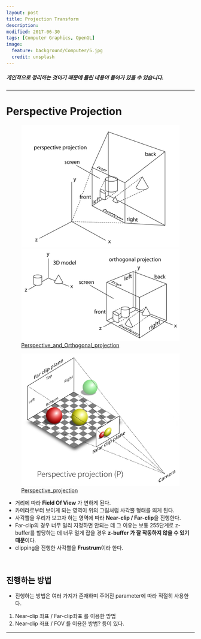 ```yaml
---
layout: post
title: Projection Transform
description:
modified: 2017-06-30
tags: [Computer Graphics, OpenGL]
image:
  feature: background/Computer/5.jpg
  credit: unsplash
---
```

##### 개인적으로 정리하는 것이기 때문에 틀린 내용이 들어가 있을 수 있습니다.
---

# Perspective Projection 

<figure class = "half">
<a href="/images/CG/Perspective/perspective_projection1.png" title="Perspective_projection"><img src = "/images/CG/Perspective/perspective_projection1.png"></a>
<a href="/images/CG/Perspective/ortho_projection.png" title="Ortho_projection"><img src = "/images/CG/Perspective/ortho_projection.png"></a>
<figcapture><a href="https://stackoverflow.com/questions/14095796/opengl-es-not-working-as-desired/14125490" title = "Perspective_projection">Perspective_and_Orthogonal_projection</a></figcapture>
</figure>

<figure>
<a href="/images/CG/Perspective/perspective_projection.png" title="Perspective_projection"><img src = "/images/CG/Perspective/perspective_projection.png"></a>
<figcapture><a href="https://gamedev.stackexchange.com/questions/136007/projection-texture-mapping" title = "Perspective_projection">Perspective_projection</a></figcapture>
</figure>

- 거리에 따라 **Field Of View** 가 변하게 된다.
- 카메라로부터 보이게 되는 영역이 위의 그림처럼 사각뿔 형태를 띄게 된다.
- 사각뿔을 우리가 보고자 하는 영역에 따라 **Near-clip / Far-clip**을 진행한다.
- Far-clip의 경우 너무 멀리 지정하면 안되는 데 그 이유는 보통 255단계로 z-buffer를 할당하는 데 너무 멀게 잡을 경우 **z-buffer 가 잘 작동하지 않을 수 있기 때문**이다.
- clipping을 진행한 사각뿔을 **Frustrum**이라 한다.

<br/>

## 진행하는 방법

- 진행하는 방법은 여러 가지가 존재하며 주어진 parameter에 따라 적절히 사용한다.


1. Near-clip 좌표 / Far-clip좌표 를 이용한 방법
2. Near-clip 좌표 / FOV 를 이용한 방법? 등이 있다. 


--- 